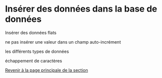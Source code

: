 # Insérer des données dans la base de données

Insérer des données flats

ne pas insérer une valeur dans un champ auto-incrément


les différents types de données

échappement de caractères


[Revenir à la page principale de la section](README.md)
